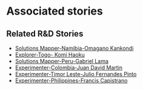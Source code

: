 # Associated stories

<!-- !!DO NOT REMOVE!! start autogenerated hyperlinks -->
## Related R&D Stories
- [Solutions Mapper\-Namibia\-Omagano Kankondi](/stories/?doc=SolutionMappers_NAM)
- [Explorer\-Togo\- Komi Haoku](/stories/?doc=Explorers_TGO)
- [Solutions Mapper\-Peru\-Gabriel Lama](/stories/?doc=SolutionMappers_PER)
- [Experimenter\-Colombia\-Juan David Martin](/stories/?doc=Experimenters_COL)
- [Experimenter\-Timor Leste\-Julio Fernandes Pinto](/stories/?doc=Experimenters_TLS)
- [Experimenter\-Philippines\-Francis Capistrano](/stories/?doc=Experimenters_PHL)
<!-- !!DO NOT REMOVE!! end autogenerated hyperlinks -->